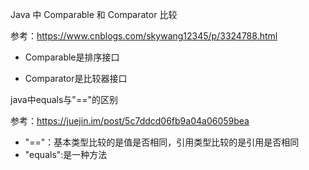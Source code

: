 Java 中 Comparable 和 Comparator 比较
 
参考：https://www.cnblogs.com/skywang12345/p/3324788.html

+ Comparable是排序接口

+ Comparator是比较器接口

java中equals与"=="的区别

参考：https://juejin.im/post/5c7ddcd06fb9a04a06059bea

+ "=="：基本类型比较的是值是否相同，引用类型比较的是引用是否相同
+ "equals":是一种方法
